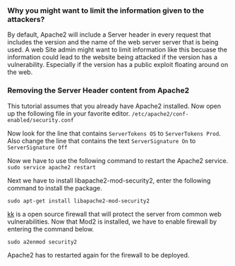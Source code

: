 ### Why you might want to limit the information given to the attackers?
By default, Apache2 will include a Server header in every request that includes the version and the name of the web server server that is being used.
A web Site admin might want to limit information like this becuase the information could lead to the website
being attacked if the version has a vulnerability. Especially if the version has a public exploit floating around on the web. 

### Removing the Server Header content from Apache2
This tutorial assumes that you already have Apache2 installed. Now open up the following file in your favorite editor.
`/etc/apache2/conf-enabled/security.conf`

Now look for the line that contains `ServerTokens OS` to `ServerTokens Prod`. Also change the line that contains 
the text `ServerSignature On` to `ServerSignature Off`

Now we have to use the following command to restart the Apache2 service.
`
sudo service apache2 restart
`

Next we have to install libapache2-mod-security2, enter the following command to install the package.
```
sudo apt-get install libapache2-mod-security2
```
<a href="https://www.digitalocean.com/community/tutorials/how-to-install-configure-and-use-modules-in-the-apache-web-server">kk</a> is a open source firewall that will protect the server from common web vulnerabilities. 
Now that Mod2 is installed, we have to enable firewall by entering the command below. 
```
sudo a2enmod security2
```

Apache2 has to restarted again for the firewall to be deployed. 
